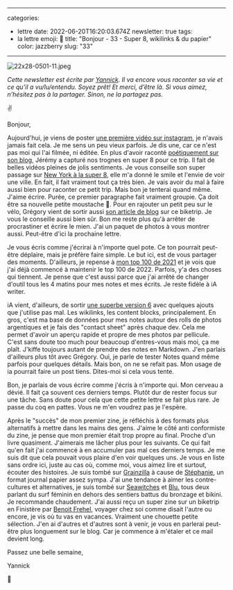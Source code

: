 
---
categories:
- lettre
date: 2022-06-20T16:20:03.674Z
newsletter: true
tags:
- la lettre
emoji: 💌
title: "Bonjour - 33 - Super 8, wikilinks & du papier"
color: jazzberry
slug: "33"
---
![22x28-0501-11.jpeg](https://buttondown.s3.amazonaws.com/images/ff508cd2-40d4-4213-a12b-ea684266a5d4.jpeg) 

*Cette newsletter est écrite par [Yannick](https://yannickschutz.com). Il va encore vous raconter sa vie et ce qu’il a vu/lu/entendu. Soyez prêt! Et merci, d’être là. Si vous aimez, n’hésitez pas à la partager. Sinon, ne la partagez pas.*

✌️

Bonjour,

Aujourd'hui, je viens de poster [une première vidéo sur instagram](https://www.instagram.com/p/Ce_0rD1JPwA/), je n'avais jamais fait cela. Je me sens un peu vieux parfois. Je dis une, car ce n'est pas moi qui l'ai filmée, ni éditée. En plus d'avoir raconté [poétiquement sur son blog](https://jeremyjanin.com/breizhpacking/), Jérémy a capturé nos trognes en super 8 pour ce trip. Il fait de belles vidéos pleines de jolis sentiments. Je vous conseille son super passage sur [New York à la super 8](https://youtu.be/thGmMVeycDw), elle m'a donné le smile et l'envie de voir une ville. En fait, il fait vraiment tout ça très bien. Je vais avoir du mal à faire aussi bien pour raconter ce petit trip. Mais bon je tenterai quand même. J'aime écrire. Purée, ce premier paragraphe fait vraiment groupie. Ça doit être sa nouvelle petite moustache 🥸. Pour en rajouter un petit peu sur le vélo, Grégory vient de sortir aussi [son article de blog](https://gregorymignard.com/breizhpacking/) sur ce biketrip. Je vous le conseille aussi bien sûr. Bon me reste plus qu'à arrêter de procrastiner et écrire le mien. J'ai un paquet de photos à vous montrer aussi. Peut-être d'ici la prochaine lettre.

Je vous écris comme j'écrirai à n'importe quel pote. Ce ton pourrait peut-être déplaire, mais je préfère faire simple. Le but ici, est de vous partager des moments. D'ailleurs, je repense à [mon top 100 de 2021](https://yannickschutz.com/100-trucs/) et je vois que j'ai déjà commencé à maintenir le top 100 de 2022. Parfois, y'a des choses qui tiennent. Je pense que c'est aussi parce que j'ai arrêté de changer d'outil tous les 4 matins pour mes notes et mes écrits. Je reste fidèle à iA writer.

iA vient, d'ailleurs, de sortir [une superbe version 6](https://ia.net/writer) avec quelques ajouts que j'utilise pas mal. Les wikilinks, les content blocks, principalement. En gros, c'est ma base de données pour mes notes autour des rolls de photos argentiques et je fais des "contact sheet" après chaque dev. Cela me permet d'avoir un aperçu rapide et propre de mes photos par pellicule. C'est sans doute too much pour beaucoup d'entres-vous mais moi, ça me plaît. J'kiffe toujours autant de prendre des notes en Markdown. J'en parlais d'ailleurs plus tôt avec Grégory. Oui, je parle de tester Notes quand même parfois pour quelques détails. Mais bon, on ne se refait pas. Mon usage de ia pourrait faire un post tiens. Dites-moi si cela vous tente. 

Bon, je parlais de vous écrire comme j'écris à n'importe qui. Mon cerveau a dévié. Il fait ça souvent ces derniers temps. Plutôt dur de rester focus sur une tâche. Sans doute pour cela que cette petite lettre se fait plus rare. Je passe du coq en pattes. Vous ne m'en voudrez pas je l'espère. 

Après le "succès" de mon premier zine, je réfléchis à des formats plus alternatifs à mettre dans les mains des gens. J'aime le côté anti conformiste du zine, je pense que mon premier était trop propre au final. Proche d'un livre quasiment. J'aimerais me lâcher plus pour les suivants. Ce qui fait qu'en fait j'ai commencé à en accumuler pas mal ces derniers temps. Je me suis dit que cela pouvait vous plaire d'en voir quelques uns. Je vous en liste sans ordre ici, juste au cas où, comme moi, vous aimez lire et surtout, écouter des histoires. Je suis tombé sur [Grainzilla](https://grainzilla.bigcartel.com/product/girlzilla-2-1) à cause de [Stéphanie](https://www.instagram.com/a.reserve.of.the.past/), un format journal papier assez sympa. J'ai une tendance à aimer les contre-cultures et alternatives, je suis tombé sur [Seawitches](https://www.seawitcheszine.com) et [Blu.](https://www.alinearnold.com/shop/blu) tous deux parlant du surf féminin en dehors des sentiers battus du bronzage et bikini. Je recommande chaudement. J'ai aussi reçu un super zine sur un biketrip en Finistère par [Benoit Frehel](https://www.instagram.com/benoitfrehel/), voyager chez soi comme disait l'autre ou encore, je vis où tu vas en vacances. Vraiment une chouette petite sélection. J'en ai d'autres et d'autres sont à venir, je vous en parlerai peut-être plus longuement sur le blog. Car je commence à m'étaler et ce mail devient long. 

Passez une belle semaine, 

Yannick

💌
